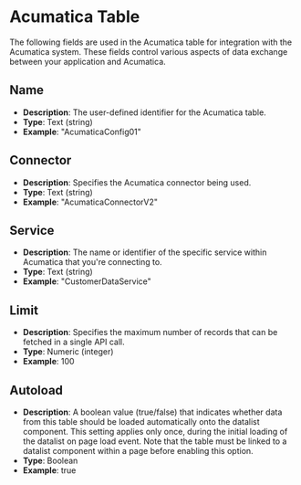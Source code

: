 # Acumatica Table

The following fields are used in the Acumatica table for integration with the Acumatica system. These fields control various aspects of data exchange between your application and Acumatica.

## Name
- **Description**: The user-defined identifier for the Acumatica table.
- **Type**: Text (string)
- **Example**: "AcumaticaConfig01"

## Connector
- **Description**: Specifies the Acumatica connector being used.
- **Type**: Text (string)
- **Example**: "AcumaticaConnectorV2"

## Service
- **Description**: The name or identifier of the specific service within Acumatica that you're connecting to.
- **Type**: Text (string)
- **Example**: "CustomerDataService"

## Limit
- **Description**: Specifies the maximum number of records that can be fetched in a single API call.
- **Type**: Numeric (integer)
- **Example**: 100

## Autoload
- **Description**: A boolean value (true/false) that indicates whether data from this table should be loaded automatically onto the datalist component. This setting applies only once, during the initial loading of the datalist on page load event. Note that the table must be linked to a datalist component within a page before enabling this option.
- **Type**: Boolean
- **Example**: true
